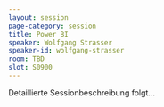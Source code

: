 ```yaml
---
layout: session
page-category: session
title: Power BI
speaker: Wolfgang Strasser
speaker-id: wolfgang-strasser
room: TBD
slot: S0900
---
```


Detaillierte Sessionbeschreibung folgt...